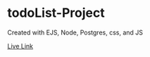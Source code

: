# todoList-Project
Created with EJS, Node, Postgres, css, and JS

[Live Link](https://todolist-project-t9z1.onrender.com/)
